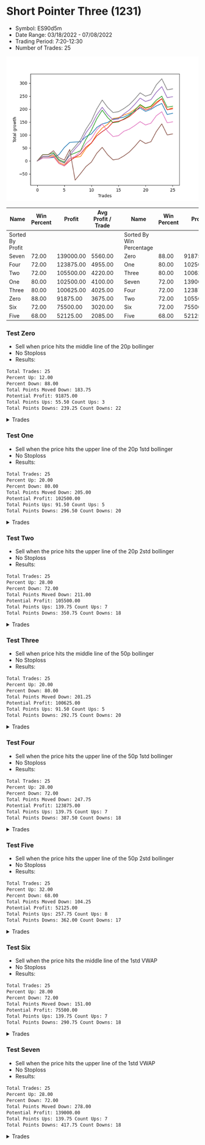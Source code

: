 # Short Pointer Three (1231) 
- Symbol: ES90d5m
- Date Range: 03/18/2022 - 07/08/2022
- Trading Period: 7:20-12:30
- Number of Trades: 25

![Plot](ShortPointerThree(1231)ES90d5m.png)

| Name | Win Percent | Profit | Avg Profit / Trade |     | Name | Win Percent | Profit | Avg Profit / Trade |
| ---- | ----------- | ------ | ------------------ | --- | ---- | ----------- | ------ | ------------------ |
| Sorted By <br> Profit | | | | | Sorted By <br> Win Percentage ||||
| Seven | 72.00 | 139000.00 | 5560.00 |     | Zero | 88.00 | 91875.00 | 3675.00 |
| Four | 72.00 | 123875.00 | 4955.00 |     | One | 80.00 | 102500.00 | 4100.00 |
| Two | 72.00 | 105500.00 | 4220.00 |     | Three | 80.00 | 100625.00 | 4025.00 |
| One | 80.00 | 102500.00 | 4100.00 |     | Seven | 72.00 | 139000.00 | 5560.00 |
| Three | 80.00 | 100625.00 | 4025.00 |     | Four | 72.00 | 123875.00 | 4955.00 |
| Zero | 88.00 | 91875.00 | 3675.00 |     | Two | 72.00 | 105500.00 | 4220.00 |
| Six | 72.00 | 75500.00 | 3020.00 |     | Six | 72.00 | 75500.00 | 3020.00 |
| Five | 68.00 | 52125.00 | 2085.00 |     | Five | 68.00 | 52125.00 | 2085.00 |

### Test Zero
* Sell when price hits the middle line of the 20p bollinger
* No Stoploss
* Results:
```
Total Trades: 25
Percent Up: 12.00
Percent Down: 88.00
Total Points Moved Down: 183.75
Potential Profit: 91875.00
Total Points Ups: 55.50 Count Ups: 3
Total Points Downs: 239.25 Count Downs: 22
```

<details><summary>Trades</summary>

<code>In: 2022-04-06 10:55:00		Out: 2022-04-06 11:00:10		Total Position Time: 05:10		Total Move Down: 11.50		Total to Date: 11.50</code> <br />
<code>In: 2022-04-07 12:20:00		Out: 2022-04-07 12:50:00		Total Position Time: 30:00		Total Move Down: -0.00		Total to Date: 11.50</code> <br />
<code>In: 2022-04-20 10:50:00		Out: 2022-04-20 11:13:35		Total Position Time: 23:35		Total Move Down: 2.25		Total to Date: 13.75</code> <br />
<code>In: 2022-04-25 11:40:00		Out: 2022-04-25 12:07:25		Total Position Time: 27:25		Total Move Down: 10.50		Total to Date: 24.25</code> <br />
<code>In: 2022-04-25 11:55:00		Out: 2022-04-25 12:07:25		Total Position Time: 12:25		Total Move Down: 27.50		Total to Date: 51.75</code> <br />
<code>In: 2022-05-03 08:35:00		Out: 2022-05-03 09:07:05		Total Position Time: 32:05		Total Move Down: 19.75		Total to Date: 71.50</code> <br />
<code>In: 2022-05-04 09:45:00		Out: 2022-05-04 10:50:05		Total Position Time: 65:05		Total Move Down: 1.75		Total to Date: 73.25</code> <br />
<code>In: 2022-05-16 10:45:00		Out: 2022-05-16 11:52:30		Total Position Time: 67:30		Total Move Down: 0.75		Total to Date: 74.00</code> <br />
<code>In: 2022-05-19 08:50:00		Out: 2022-05-19 09:34:10		Total Position Time: 44:10		Total Move Down: 20.00		Total to Date: 94.00</code> <br />
<code>In: 2022-05-19 08:55:00		Out: 2022-05-19 09:34:10		Total Position Time: 39:10		Total Move Down: 10.25		Total to Date: 104.25</code> <br />
<code>In: 2022-05-19 12:05:00		Out: 2022-05-19 12:18:25		Total Position Time: 13:25		Total Move Down: 25.00		Total to Date: 129.25</code> <br />
<code>In: 2022-05-19 12:10:00		Out: 2022-05-19 12:18:25		Total Position Time: 08:25		Total Move Down: 13.75		Total to Date: 143.00</code> <br />
<code>In: 2022-05-24 11:00:00		Out: 2022-05-24 11:48:35		Total Position Time: 48:35		Total Move Down: 5.25		Total to Date: 148.25</code> <br />
<code>In: 2022-05-24 11:15:00		Out: 2022-05-24 11:48:35		Total Position Time: 33:35		Total Move Down: 13.50		Total to Date: 161.75</code> <br />
<code>In: 2022-05-27 12:30:00		Out: 2022-05-27 12:50:00		Total Position Time: 20:00		Total Move Down: 3.25		Total to Date: 165.00</code> <br />
<code>In: 2022-05-31 09:10:00		Out: 2022-05-31 10:16:00		Total Position Time: 66:00		Total Move Down: 4.00		Total to Date: 169.00</code> <br />
<code>In: 2022-06-10 11:25:00		Out: 2022-06-10 11:41:30		Total Position Time: 16:30		Total Move Down: 10.75		Total to Date: 179.75</code> <br />
<code>In: 2022-06-10 12:00:00		Out: 2022-06-10 12:05:20		Total Position Time: 05:20		Total Move Down: 12.75		Total to Date: 192.50</code> <br />
<code>In: 2022-06-10 12:30:00		Out: 2022-06-10 12:42:40		Total Position Time: 12:40		Total Move Down: 11.75		Total to Date: 204.25</code> <br />
<code>In: 2022-06-15 11:55:00		Out: 2022-06-15 12:50:00		Total Position Time: 55:00		Total Move Down: -13.00		Total to Date: 191.25</code> <br />
<code>In: 2022-06-21 12:15:00		Out: 2022-06-21 12:35:35		Total Position Time: 20:35		Total Move Down: 8.00		Total to Date: 199.25</code> <br />
<code>In: 2022-06-22 11:20:00		Out: 2022-06-22 11:41:45		Total Position Time: 21:45		Total Move Down: 13.00		Total to Date: 212.25</code> <br />
<code>In: 2022-06-27 08:30:00		Out: 2022-06-27 09:02:10		Total Position Time: 32:10		Total Move Down: 9.50		Total to Date: 221.75</code> <br />
<code>In: 2022-07-05 10:45:00		Out: 2022-07-05 12:50:00		Total Position Time: 125:00		Total Move Down: -42.50		Total to Date: 179.25</code> <br />
<code>In: 2022-07-07 12:25:00		Out: 2022-07-07 12:38:25		Total Position Time: 13:25		Total Move Down: 4.50		Total to Date: 183.75</code> <br />


</details>

### Test One
* Sell when the price hits the upper line of the 20p 1std bollinger
* No Stoploss
* Results:
```
Total Trades: 25
Percent Up: 20.00
Percent Down: 80.00
Total Points Moved Down: 205.00
Potential Profit: 102500.00
Total Points Ups: 91.50 Count Ups: 5
Total Points Downs: 296.50 Count Downs: 20
```

<details><summary>Trades</summary>

<code>In: 2022-04-06 10:55:00		Out: 2022-04-06 11:09:45		Total Position Time: 14:45		Total Move Down: 16.00		Total to Date: 16.00</code> <br />
<code>In: 2022-04-07 12:20:00		Out: 2022-04-07 12:50:00		Total Position Time: 30:00		Total Move Down: -0.00		Total to Date: 16.00</code> <br />
<code>In: 2022-04-20 10:50:00		Out: 2022-04-20 11:17:15		Total Position Time: 27:15		Total Move Down: 5.25		Total to Date: 21.25</code> <br />
<code>In: 2022-04-25 11:40:00		Out: 2022-04-25 12:50:00		Total Position Time: 70:00		Total Move Down: -26.50		Total to Date: -5.25</code> <br />
<code>In: 2022-04-25 11:55:00		Out: 2022-04-25 12:50:00		Total Position Time: 55:00		Total Move Down: -9.50		Total to Date: -14.75</code> <br />
<code>In: 2022-05-03 08:35:00		Out: 2022-05-03 09:30:10		Total Position Time: 55:10		Total Move Down: 24.25		Total to Date: 9.50</code> <br />
<code>In: 2022-05-04 09:45:00		Out: 2022-05-04 11:07:25		Total Position Time: 82:25		Total Move Down: 4.50		Total to Date: 14.00</code> <br />
<code>In: 2022-05-16 10:45:00		Out: 2022-05-16 12:10:10		Total Position Time: 85:10		Total Move Down: 3.00		Total to Date: 17.00</code> <br />
<code>In: 2022-05-19 08:50:00		Out: 2022-05-19 09:40:30		Total Position Time: 50:30		Total Move Down: 30.75		Total to Date: 47.75</code> <br />
<code>In: 2022-05-19 08:55:00		Out: 2022-05-19 09:40:30		Total Position Time: 45:30		Total Move Down: 21.00		Total to Date: 68.75</code> <br />
<code>In: 2022-05-19 12:05:00		Out: 2022-05-19 12:24:50		Total Position Time: 19:50		Total Move Down: 34.75		Total to Date: 103.50</code> <br />
<code>In: 2022-05-19 12:10:00		Out: 2022-05-19 12:24:50		Total Position Time: 14:50		Total Move Down: 23.50		Total to Date: 127.00</code> <br />
<code>In: 2022-05-24 11:00:00		Out: 2022-05-24 11:55:10		Total Position Time: 55:10		Total Move Down: 14.25		Total to Date: 141.25</code> <br />
<code>In: 2022-05-24 11:15:00		Out: 2022-05-24 11:55:10		Total Position Time: 40:10		Total Move Down: 22.50		Total to Date: 163.75</code> <br />
<code>In: 2022-05-27 12:30:00		Out: 2022-05-27 12:50:00		Total Position Time: 20:00		Total Move Down: 3.25		Total to Date: 167.00</code> <br />
<code>In: 2022-05-31 09:10:00		Out: 2022-05-31 10:23:00		Total Position Time: 73:00		Total Move Down: 10.00		Total to Date: 177.00</code> <br />
<code>In: 2022-06-10 11:25:00		Out: 2022-06-10 12:45:40		Total Position Time: 80:40		Total Move Down: 7.50		Total to Date: 184.50</code> <br />
<code>In: 2022-06-10 12:00:00		Out: 2022-06-10 12:45:40		Total Position Time: 45:40		Total Move Down: 14.00		Total to Date: 198.50</code> <br />
<code>In: 2022-06-10 12:30:00		Out: 2022-06-10 12:45:40		Total Position Time: 15:40		Total Move Down: 16.75		Total to Date: 215.25</code> <br />
<code>In: 2022-06-15 11:55:00		Out: 2022-06-15 12:50:00		Total Position Time: 55:00		Total Move Down: -13.00		Total to Date: 202.25</code> <br />
<code>In: 2022-06-21 12:15:00		Out: 2022-06-21 12:50:00		Total Position Time: 35:00		Total Move Down: 7.00		Total to Date: 209.25</code> <br />
<code>In: 2022-06-22 11:20:00		Out: 2022-06-22 11:50:05		Total Position Time: 30:05		Total Move Down: 18.00		Total to Date: 227.25</code> <br />
<code>In: 2022-06-27 08:30:00		Out: 2022-06-27 09:15:50		Total Position Time: 45:50		Total Move Down: 12.75		Total to Date: 240.00</code> <br />
<code>In: 2022-07-05 10:45:00		Out: 2022-07-05 12:50:00		Total Position Time: 125:00		Total Move Down: -42.50		Total to Date: 197.50</code> <br />
<code>In: 2022-07-07 12:25:00		Out: 2022-07-07 12:46:45		Total Position Time: 21:45		Total Move Down: 7.50		Total to Date: 205.00</code> <br />


</details>

### Test Two
* Sell when the price hits the upper line of the 20p 2std bollinger
* No Stoploss
* Results:
```
Total Trades: 25
Percent Up: 28.00
Percent Down: 72.00
Total Points Moved Down: 211.00
Potential Profit: 105500.00
Total Points Ups: 139.75 Count Ups: 7
Total Points Downs: 350.75 Count Downs: 18
```

<details><summary>Trades</summary>

<code>In: 2022-04-06 10:55:00		Out: 2022-04-06 11:15:15		Total Position Time: 20:15		Total Move Down: 24.50		Total to Date: 24.50</code> <br />
<code>In: 2022-04-07 12:20:00		Out: 2022-04-07 12:50:00		Total Position Time: 30:00		Total Move Down: -0.00		Total to Date: 24.50</code> <br />
<code>In: 2022-04-20 10:50:00		Out: 2022-04-20 11:18:30		Total Position Time: 28:30		Total Move Down: 7.50		Total to Date: 32.00</code> <br />
<code>In: 2022-04-25 11:40:00		Out: 2022-04-25 12:50:00		Total Position Time: 70:00		Total Move Down: -26.50		Total to Date: 5.50</code> <br />
<code>In: 2022-04-25 11:55:00		Out: 2022-04-25 12:50:00		Total Position Time: 55:00		Total Move Down: -9.50		Total to Date: -4.00</code> <br />
<code>In: 2022-05-03 08:35:00		Out: 2022-05-03 09:56:15		Total Position Time: 81:15		Total Move Down: 26.50		Total to Date: 22.50</code> <br />
<code>In: 2022-05-04 09:45:00		Out: 2022-05-04 11:07:40		Total Position Time: 82:40		Total Move Down: 8.25		Total to Date: 30.75</code> <br />
<code>In: 2022-05-16 10:45:00		Out: 2022-05-16 12:13:35		Total Position Time: 88:35		Total Move Down: 9.00		Total to Date: 39.75</code> <br />
<code>In: 2022-05-19 08:50:00		Out: 2022-05-19 10:13:35		Total Position Time: 83:35		Total Move Down: 44.00		Total to Date: 83.75</code> <br />
<code>In: 2022-05-19 08:55:00		Out: 2022-05-19 10:13:35		Total Position Time: 78:35		Total Move Down: 34.25		Total to Date: 118.00</code> <br />
<code>In: 2022-05-19 12:05:00		Out: 2022-05-19 12:36:30		Total Position Time: 31:30		Total Move Down: 44.50		Total to Date: 162.50</code> <br />
<code>In: 2022-05-19 12:10:00		Out: 2022-05-19 12:36:30		Total Position Time: 26:30		Total Move Down: 33.25		Total to Date: 195.75</code> <br />
<code>In: 2022-05-24 11:00:00		Out: 2022-05-24 12:50:00		Total Position Time: 110:00		Total Move Down: -28.25		Total to Date: 167.50</code> <br />
<code>In: 2022-05-24 11:15:00		Out: 2022-05-24 12:50:00		Total Position Time: 95:00		Total Move Down: -20.00		Total to Date: 147.50</code> <br />
<code>In: 2022-05-27 12:30:00		Out: 2022-05-27 12:50:00		Total Position Time: 20:00		Total Move Down: 3.25		Total to Date: 150.75</code> <br />
<code>In: 2022-05-31 09:10:00		Out: 2022-05-31 11:46:00		Total Position Time: 156:00		Total Move Down: 11.25		Total to Date: 162.00</code> <br />
<code>In: 2022-06-10 11:25:00		Out: 2022-06-10 12:46:55		Total Position Time: 81:55		Total Move Down: 13.25		Total to Date: 175.25</code> <br />
<code>In: 2022-06-10 12:00:00		Out: 2022-06-10 12:46:55		Total Position Time: 46:55		Total Move Down: 19.75		Total to Date: 195.00</code> <br />
<code>In: 2022-06-10 12:30:00		Out: 2022-06-10 12:46:55		Total Position Time: 16:55		Total Move Down: 22.50		Total to Date: 217.50</code> <br />
<code>In: 2022-06-15 11:55:00		Out: 2022-06-15 12:50:00		Total Position Time: 55:00		Total Move Down: -13.00		Total to Date: 204.50</code> <br />
<code>In: 2022-06-21 12:15:00		Out: 2022-06-21 12:50:00		Total Position Time: 35:00		Total Move Down: 7.00		Total to Date: 211.50</code> <br />
<code>In: 2022-06-22 11:20:00		Out: 2022-06-22 12:26:35		Total Position Time: 66:35		Total Move Down: 23.00		Total to Date: 234.50</code> <br />
<code>In: 2022-06-27 08:30:00		Out: 2022-06-27 09:25:30		Total Position Time: 55:30		Total Move Down: 15.25		Total to Date: 249.75</code> <br />
<code>In: 2022-07-05 10:45:00		Out: 2022-07-05 12:50:00		Total Position Time: 125:00		Total Move Down: -42.50		Total to Date: 207.25</code> <br />
<code>In: 2022-07-07 12:25:00		Out: 2022-07-07 12:50:00		Total Position Time: 25:00		Total Move Down: 3.75		Total to Date: 211.00</code> <br />


</details>

### Test Three
* Sell when price hits the middle line of the 50p bollinger
* No Stoploss
* Results:
```
Total Trades: 25
Percent Up: 20.00
Percent Down: 80.00
Total Points Moved Down: 201.25
Potential Profit: 100625.00
Total Points Ups: 91.50 Count Ups: 5
Total Points Downs: 292.75 Count Downs: 20
```

<details><summary>Trades</summary>

<code>In: 2022-04-06 10:55:00		Out: 2022-04-06 11:08:35		Total Position Time: 13:35		Total Move Down: 11.50		Total to Date: 11.50</code> <br />
<code>In: 2022-04-07 12:20:00		Out: 2022-04-07 12:50:00		Total Position Time: 30:00		Total Move Down: -0.00		Total to Date: 11.50</code> <br />
<code>In: 2022-04-20 10:50:00		Out: 2022-04-20 11:17:40		Total Position Time: 27:40		Total Move Down: 5.50		Total to Date: 17.00</code> <br />
<code>In: 2022-04-25 11:40:00		Out: 2022-04-25 12:50:00		Total Position Time: 70:00		Total Move Down: -26.50		Total to Date: -9.50</code> <br />
<code>In: 2022-04-25 11:55:00		Out: 2022-04-25 12:50:00		Total Position Time: 55:00		Total Move Down: -9.50		Total to Date: -19.00</code> <br />
<code>In: 2022-05-03 08:35:00		Out: 2022-05-03 11:02:35		Total Position Time: 147:35		Total Move Down: 19.50		Total to Date: 0.50</code> <br />
<code>In: 2022-05-04 09:45:00		Out: 2022-05-04 11:20:50		Total Position Time: 95:50		Total Move Down: 14.00		Total to Date: 14.50</code> <br />
<code>In: 2022-05-16 10:45:00		Out: 2022-05-16 12:17:45		Total Position Time: 92:45		Total Move Down: 13.00		Total to Date: 27.50</code> <br />
<code>In: 2022-05-19 08:50:00		Out: 2022-05-19 09:37:05		Total Position Time: 47:05		Total Move Down: 25.75		Total to Date: 53.25</code> <br />
<code>In: 2022-05-19 08:55:00		Out: 2022-05-19 09:37:05		Total Position Time: 42:05		Total Move Down: 16.00		Total to Date: 69.25</code> <br />
<code>In: 2022-05-19 12:05:00		Out: 2022-05-19 12:21:15		Total Position Time: 16:15		Total Move Down: 27.50		Total to Date: 96.75</code> <br />
<code>In: 2022-05-19 12:10:00		Out: 2022-05-19 12:21:15		Total Position Time: 11:15		Total Move Down: 16.25		Total to Date: 113.00</code> <br />
<code>In: 2022-05-24 11:00:00		Out: 2022-05-24 11:55:10		Total Position Time: 55:10		Total Move Down: 14.25		Total to Date: 127.25</code> <br />
<code>In: 2022-05-24 11:15:00		Out: 2022-05-24 11:55:10		Total Position Time: 40:10		Total Move Down: 22.50		Total to Date: 149.75</code> <br />
<code>In: 2022-05-27 12:30:00		Out: 2022-05-27 12:50:00		Total Position Time: 20:00		Total Move Down: 3.25		Total to Date: 153.00</code> <br />
<code>In: 2022-05-31 09:10:00		Out: 2022-05-31 11:45:05		Total Position Time: 155:05		Total Move Down: 7.00		Total to Date: 160.00</code> <br />
<code>In: 2022-06-10 11:25:00		Out: 2022-06-10 12:46:10		Total Position Time: 81:10		Total Move Down: 11.25		Total to Date: 171.25</code> <br />
<code>In: 2022-06-10 12:00:00		Out: 2022-06-10 12:46:10		Total Position Time: 46:10		Total Move Down: 17.75		Total to Date: 189.00</code> <br />
<code>In: 2022-06-10 12:30:00		Out: 2022-06-10 12:46:10		Total Position Time: 16:10		Total Move Down: 20.50		Total to Date: 209.50</code> <br />
<code>In: 2022-06-15 11:55:00		Out: 2022-06-15 12:50:00		Total Position Time: 55:00		Total Move Down: -13.00		Total to Date: 196.50</code> <br />
<code>In: 2022-06-21 12:15:00		Out: 2022-06-21 12:50:00		Total Position Time: 35:00		Total Move Down: 7.00		Total to Date: 203.50</code> <br />
<code>In: 2022-06-22 11:20:00		Out: 2022-06-22 11:51:10		Total Position Time: 31:10		Total Move Down: 19.00		Total to Date: 222.50</code> <br />
<code>In: 2022-06-27 08:30:00		Out: 2022-06-27 09:25:50		Total Position Time: 55:50		Total Move Down: 17.50		Total to Date: 240.00</code> <br />
<code>In: 2022-07-05 10:45:00		Out: 2022-07-05 12:50:00		Total Position Time: 125:00		Total Move Down: -42.50		Total to Date: 197.50</code> <br />
<code>In: 2022-07-07 12:25:00		Out: 2022-07-07 12:50:00		Total Position Time: 25:00		Total Move Down: 3.75		Total to Date: 201.25</code> <br />


</details>

### Test Four
* Sell when the price hits the upper line of the 50p 1std bollinger
* No Stoploss
* Results:
```
Total Trades: 25
Percent Up: 28.00
Percent Down: 72.00
Total Points Moved Down: 247.75
Potential Profit: 123875.00
Total Points Ups: 139.75 Count Ups: 7
Total Points Downs: 387.50 Count Downs: 18
```

<details><summary>Trades</summary>

<code>In: 2022-04-06 10:55:00		Out: 2022-04-06 11:11:20		Total Position Time: 16:20		Total Move Down: 17.50		Total to Date: 17.50</code> <br />
<code>In: 2022-04-07 12:20:00		Out: 2022-04-07 12:50:00		Total Position Time: 30:00		Total Move Down: -0.00		Total to Date: 17.50</code> <br />
<code>In: 2022-04-20 10:50:00		Out: 2022-04-20 11:25:50		Total Position Time: 35:50		Total Move Down: 10.00		Total to Date: 27.50</code> <br />
<code>In: 2022-04-25 11:40:00		Out: 2022-04-25 12:50:00		Total Position Time: 70:00		Total Move Down: -26.50		Total to Date: 1.00</code> <br />
<code>In: 2022-04-25 11:55:00		Out: 2022-04-25 12:50:00		Total Position Time: 55:00		Total Move Down: -9.50		Total to Date: -8.50</code> <br />
<code>In: 2022-05-03 08:35:00		Out: 2022-05-03 11:14:25		Total Position Time: 159:25		Total Move Down: 30.25		Total to Date: 21.75</code> <br />
<code>In: 2022-05-04 09:45:00		Out: 2022-05-04 11:34:10		Total Position Time: 109:10		Total Move Down: 25.50		Total to Date: 47.25</code> <br />
<code>In: 2022-05-16 10:45:00		Out: 2022-05-16 12:35:20		Total Position Time: 110:20		Total Move Down: 22.75		Total to Date: 70.00</code> <br />
<code>In: 2022-05-19 08:50:00		Out: 2022-05-19 09:45:45		Total Position Time: 55:45		Total Move Down: 38.50		Total to Date: 108.50</code> <br />
<code>In: 2022-05-19 08:55:00		Out: 2022-05-19 09:45:45		Total Position Time: 50:45		Total Move Down: 28.75		Total to Date: 137.25</code> <br />
<code>In: 2022-05-19 12:05:00		Out: 2022-05-19 12:30:05		Total Position Time: 25:05		Total Move Down: 40.50		Total to Date: 177.75</code> <br />
<code>In: 2022-05-19 12:10:00		Out: 2022-05-19 12:30:05		Total Position Time: 20:05		Total Move Down: 29.25		Total to Date: 207.00</code> <br />
<code>In: 2022-05-24 11:00:00		Out: 2022-05-24 12:50:00		Total Position Time: 110:00		Total Move Down: -28.25		Total to Date: 178.75</code> <br />
<code>In: 2022-05-24 11:15:00		Out: 2022-05-24 12:50:00		Total Position Time: 95:00		Total Move Down: -20.00		Total to Date: 158.75</code> <br />
<code>In: 2022-05-27 12:30:00		Out: 2022-05-27 12:50:00		Total Position Time: 20:00		Total Move Down: 3.25		Total to Date: 162.00</code> <br />
<code>In: 2022-05-31 09:10:00		Out: 2022-05-31 11:54:40		Total Position Time: 164:40		Total Move Down: 19.50		Total to Date: 181.50</code> <br />
<code>In: 2022-06-10 11:25:00		Out: 2022-06-10 12:50:00		Total Position Time: 85:00		Total Move Down: 15.00		Total to Date: 196.50</code> <br />
<code>In: 2022-06-10 12:00:00		Out: 2022-06-10 12:50:00		Total Position Time: 50:00		Total Move Down: 21.50		Total to Date: 218.00</code> <br />
<code>In: 2022-06-10 12:30:00		Out: 2022-06-10 12:50:00		Total Position Time: 20:00		Total Move Down: 24.25		Total to Date: 242.25</code> <br />
<code>In: 2022-06-15 11:55:00		Out: 2022-06-15 12:50:00		Total Position Time: 55:00		Total Move Down: -13.00		Total to Date: 229.25</code> <br />
<code>In: 2022-06-21 12:15:00		Out: 2022-06-21 12:50:00		Total Position Time: 35:00		Total Move Down: 7.00		Total to Date: 236.25</code> <br />
<code>In: 2022-06-22 11:20:00		Out: 2022-06-22 12:28:35		Total Position Time: 68:35		Total Move Down: 28.75		Total to Date: 265.00</code> <br />
<code>In: 2022-06-27 08:30:00		Out: 2022-06-27 10:38:05		Total Position Time: 128:05		Total Move Down: 21.50		Total to Date: 286.50</code> <br />
<code>In: 2022-07-05 10:45:00		Out: 2022-07-05 12:50:00		Total Position Time: 125:00		Total Move Down: -42.50		Total to Date: 244.00</code> <br />
<code>In: 2022-07-07 12:25:00		Out: 2022-07-07 12:50:00		Total Position Time: 25:00		Total Move Down: 3.75		Total to Date: 247.75</code> <br />


</details>

### Test Five
* Sell when the price hits the upper line of the 50p 2std bollinger
* No Stoploss
* Results:
```
Total Trades: 25
Percent Up: 32.00
Percent Down: 68.00
Total Points Moved Down: 104.25
Potential Profit: 52125.00
Total Points Ups: 257.75 Count Ups: 8
Total Points Downs: 362.00 Count Downs: 17
```

<details><summary>Trades</summary>

<code>In: 2022-04-06 10:55:00		Out: 2022-04-06 11:15:05		Total Position Time: 20:05		Total Move Down: 23.75		Total to Date: 23.75</code> <br />
<code>In: 2022-04-07 12:20:00		Out: 2022-04-07 12:50:00		Total Position Time: 30:00		Total Move Down: -0.00		Total to Date: 23.75</code> <br />
<code>In: 2022-04-20 10:50:00		Out: 2022-04-20 11:35:45		Total Position Time: 45:45		Total Move Down: 15.75		Total to Date: 39.50</code> <br />
<code>In: 2022-04-25 11:40:00		Out: 2022-04-25 12:50:00		Total Position Time: 70:00		Total Move Down: -26.50		Total to Date: 13.00</code> <br />
<code>In: 2022-04-25 11:55:00		Out: 2022-04-25 12:50:00		Total Position Time: 55:00		Total Move Down: -9.50		Total to Date: 3.50</code> <br />
<code>In: 2022-05-03 08:35:00		Out: 2022-05-03 11:40:20		Total Position Time: 185:20		Total Move Down: 40.75		Total to Date: 44.25</code> <br />
<code>In: 2022-05-04 09:45:00		Out: 2022-05-04 12:50:00		Total Position Time: 185:00		Total Move Down: -118.00		Total to Date: -73.75</code> <br />
<code>In: 2022-05-16 10:45:00		Out: 2022-05-16 12:50:00		Total Position Time: 125:00		Total Move Down: 25.25		Total to Date: -48.50</code> <br />
<code>In: 2022-05-19 08:50:00		Out: 2022-05-19 12:50:00		Total Position Time: 240:00		Total Move Down: 27.00		Total to Date: -21.50</code> <br />
<code>In: 2022-05-19 08:55:00		Out: 2022-05-19 12:50:00		Total Position Time: 235:00		Total Move Down: 17.25		Total to Date: -4.25</code> <br />
<code>In: 2022-05-19 12:05:00		Out: 2022-05-19 12:50:00		Total Position Time: 45:00		Total Move Down: 34.00		Total to Date: 29.75</code> <br />
<code>In: 2022-05-19 12:10:00		Out: 2022-05-19 12:50:00		Total Position Time: 40:00		Total Move Down: 22.75		Total to Date: 52.50</code> <br />
<code>In: 2022-05-24 11:00:00		Out: 2022-05-24 12:50:00		Total Position Time: 110:00		Total Move Down: -28.25		Total to Date: 24.25</code> <br />
<code>In: 2022-05-24 11:15:00		Out: 2022-05-24 12:50:00		Total Position Time: 95:00		Total Move Down: -20.00		Total to Date: 4.25</code> <br />
<code>In: 2022-05-27 12:30:00		Out: 2022-05-27 12:50:00		Total Position Time: 20:00		Total Move Down: 3.25		Total to Date: 7.50</code> <br />
<code>In: 2022-05-31 09:10:00		Out: 2022-05-31 12:50:00		Total Position Time: 220:00		Total Move Down: 12.00		Total to Date: 19.50</code> <br />
<code>In: 2022-06-10 11:25:00		Out: 2022-06-10 12:50:00		Total Position Time: 85:00		Total Move Down: 15.00		Total to Date: 34.50</code> <br />
<code>In: 2022-06-10 12:00:00		Out: 2022-06-10 12:50:00		Total Position Time: 50:00		Total Move Down: 21.50		Total to Date: 56.00</code> <br />
<code>In: 2022-06-10 12:30:00		Out: 2022-06-10 12:50:00		Total Position Time: 20:00		Total Move Down: 24.25		Total to Date: 80.25</code> <br />
<code>In: 2022-06-15 11:55:00		Out: 2022-06-15 12:50:00		Total Position Time: 55:00		Total Move Down: -13.00		Total to Date: 67.25</code> <br />
<code>In: 2022-06-21 12:15:00		Out: 2022-06-21 12:50:00		Total Position Time: 35:00		Total Move Down: 7.00		Total to Date: 74.25</code> <br />
<code>In: 2022-06-22 11:20:00		Out: 2022-06-22 12:48:00		Total Position Time: 88:00		Total Move Down: 39.50		Total to Date: 113.75</code> <br />
<code>In: 2022-06-27 08:30:00		Out: 2022-06-27 11:01:10		Total Position Time: 151:10		Total Move Down: 29.25		Total to Date: 143.00</code> <br />
<code>In: 2022-07-05 10:45:00		Out: 2022-07-05 12:50:00		Total Position Time: 125:00		Total Move Down: -42.50		Total to Date: 100.50</code> <br />
<code>In: 2022-07-07 12:25:00		Out: 2022-07-07 12:50:00		Total Position Time: 25:00		Total Move Down: 3.75		Total to Date: 104.25</code> <br />


</details>

### Test Six
* Sell when the price hits the middle line of the 1std VWAP
* No Stoploss
* Results:
```
Total Trades: 25
Percent Up: 28.00
Percent Down: 72.00
Total Points Moved Down: 151.00
Potential Profit: 75500.00
Total Points Ups: 139.75 Count Ups: 7
Total Points Downs: 290.75 Count Downs: 18
```

<details><summary>Trades</summary>

<code>In: 2022-04-06 10:55:00		Out: 2022-04-06 11:00:10		Total Position Time: 05:10		Total Move Down: 11.50		Total to Date: 11.50</code> <br />
<code>In: 2022-04-07 12:20:00		Out: 2022-04-07 12:50:00		Total Position Time: 30:00		Total Move Down: -0.00		Total to Date: 11.50</code> <br />
<code>In: 2022-04-20 10:50:00		Out: 2022-04-20 11:18:20		Total Position Time: 28:20		Total Move Down: 6.25		Total to Date: 17.75</code> <br />
<code>In: 2022-04-25 11:40:00		Out: 2022-04-25 12:50:00		Total Position Time: 70:00		Total Move Down: -26.50		Total to Date: -8.75</code> <br />
<code>In: 2022-04-25 11:55:00		Out: 2022-04-25 12:50:00		Total Position Time: 55:00		Total Move Down: -9.50		Total to Date: -18.25</code> <br />
<code>In: 2022-05-03 08:35:00		Out: 2022-05-03 11:12:00		Total Position Time: 157:00		Total Move Down: 26.50		Total to Date: 8.25</code> <br />
<code>In: 2022-05-04 09:45:00		Out: 2022-05-04 11:20:20		Total Position Time: 95:20		Total Move Down: 9.75		Total to Date: 18.00</code> <br />
<code>In: 2022-05-16 10:45:00		Out: 2022-05-16 12:34:05		Total Position Time: 109:05		Total Move Down: 19.50		Total to Date: 37.50</code> <br />
<code>In: 2022-05-19 08:50:00		Out: 2022-05-19 09:39:15		Total Position Time: 49:15		Total Move Down: 29.00		Total to Date: 66.50</code> <br />
<code>In: 2022-05-19 08:55:00		Out: 2022-05-19 09:39:15		Total Position Time: 44:15		Total Move Down: 19.25		Total to Date: 85.75</code> <br />
<code>In: 2022-05-19 12:05:00		Out: 2022-05-19 12:24:45		Total Position Time: 19:45		Total Move Down: 34.00		Total to Date: 119.75</code> <br />
<code>In: 2022-05-19 12:10:00		Out: 2022-05-19 12:24:45		Total Position Time: 14:45		Total Move Down: 22.75		Total to Date: 142.50</code> <br />
<code>In: 2022-05-24 11:00:00		Out: 2022-05-24 12:50:00		Total Position Time: 110:00		Total Move Down: -28.25		Total to Date: 114.25</code> <br />
<code>In: 2022-05-24 11:15:00		Out: 2022-05-24 12:50:00		Total Position Time: 95:00		Total Move Down: -20.00		Total to Date: 94.25</code> <br />
<code>In: 2022-05-27 12:30:00		Out: 2022-05-27 12:50:00		Total Position Time: 20:00		Total Move Down: 3.25		Total to Date: 97.50</code> <br />
<code>In: 2022-05-31 09:10:00		Out: 2022-05-31 11:48:35		Total Position Time: 158:35		Total Move Down: 17.00		Total to Date: 114.50</code> <br />
<code>In: 2022-06-10 11:25:00		Out: 2022-06-10 11:40:10		Total Position Time: 15:10		Total Move Down: 8.25		Total to Date: 122.75</code> <br />
<code>In: 2022-06-10 12:00:00		Out: 2022-06-10 12:05:35		Total Position Time: 05:35		Total Move Down: 13.50		Total to Date: 136.25</code> <br />
<code>In: 2022-06-10 12:30:00		Out: 2022-06-10 12:44:05		Total Position Time: 14:05		Total Move Down: 15.50		Total to Date: 151.75</code> <br />
<code>In: 2022-06-15 11:55:00		Out: 2022-06-15 12:50:00		Total Position Time: 55:00		Total Move Down: -13.00		Total to Date: 138.75</code> <br />
<code>In: 2022-06-21 12:15:00		Out: 2022-06-21 12:50:00		Total Position Time: 35:00		Total Move Down: 7.00		Total to Date: 145.75</code> <br />
<code>In: 2022-06-22 11:20:00		Out: 2022-06-22 12:28:35		Total Position Time: 68:35		Total Move Down: 28.75		Total to Date: 174.50</code> <br />
<code>In: 2022-06-27 08:30:00		Out: 2022-06-27 09:25:30		Total Position Time: 55:30		Total Move Down: 15.25		Total to Date: 189.75</code> <br />
<code>In: 2022-07-05 10:45:00		Out: 2022-07-05 12:50:00		Total Position Time: 125:00		Total Move Down: -42.50		Total to Date: 147.25</code> <br />
<code>In: 2022-07-07 12:25:00		Out: 2022-07-07 12:50:00		Total Position Time: 25:00		Total Move Down: 3.75		Total to Date: 151.00</code> <br />


</details>

### Test Seven
* Sell when the price hits the upper line of the 1std VWAP
* No Stoploss
* Results:
```
Total Trades: 25
Percent Up: 28.00
Percent Down: 72.00
Total Points Moved Down: 278.00
Potential Profit: 139000.00
Total Points Ups: 139.75 Count Ups: 7
Total Points Downs: 417.75 Count Downs: 18
```

<details><summary>Trades</summary>

<code>In: 2022-04-06 10:55:00		Out: 2022-04-06 11:09:40		Total Position Time: 14:40		Total Move Down: 15.75		Total to Date: 15.75</code> <br />
<code>In: 2022-04-07 12:20:00		Out: 2022-04-07 12:50:00		Total Position Time: 30:00		Total Move Down: -0.00		Total to Date: 15.75</code> <br />
<code>In: 2022-04-20 10:50:00		Out: 2022-04-20 11:30:15		Total Position Time: 40:15		Total Move Down: 12.50		Total to Date: 28.25</code> <br />
<code>In: 2022-04-25 11:40:00		Out: 2022-04-25 12:50:00		Total Position Time: 70:00		Total Move Down: -26.50		Total to Date: 1.75</code> <br />
<code>In: 2022-04-25 11:55:00		Out: 2022-04-25 12:50:00		Total Position Time: 55:00		Total Move Down: -9.50		Total to Date: -7.75</code> <br />
<code>In: 2022-05-03 08:35:00		Out: 2022-05-03 11:40:10		Total Position Time: 185:10		Total Move Down: 39.25		Total to Date: 31.50</code> <br />
<code>In: 2022-05-04 09:45:00		Out: 2022-05-04 11:34:05		Total Position Time: 109:05		Total Move Down: 24.75		Total to Date: 56.25</code> <br />
<code>In: 2022-05-16 10:45:00		Out: 2022-05-16 12:50:00		Total Position Time: 125:00		Total Move Down: 25.25		Total to Date: 81.50</code> <br />
<code>In: 2022-05-19 08:50:00		Out: 2022-05-19 09:47:35		Total Position Time: 57:35		Total Move Down: 41.25		Total to Date: 122.75</code> <br />
<code>In: 2022-05-19 08:55:00		Out: 2022-05-19 09:47:35		Total Position Time: 52:35		Total Move Down: 31.50		Total to Date: 154.25</code> <br />
<code>In: 2022-05-19 12:05:00		Out: 2022-05-19 12:42:25		Total Position Time: 37:25		Total Move Down: 46.00		Total to Date: 200.25</code> <br />
<code>In: 2022-05-19 12:10:00		Out: 2022-05-19 12:42:25		Total Position Time: 32:25		Total Move Down: 34.75		Total to Date: 235.00</code> <br />
<code>In: 2022-05-24 11:00:00		Out: 2022-05-24 12:50:00		Total Position Time: 110:00		Total Move Down: -28.25		Total to Date: 206.75</code> <br />
<code>In: 2022-05-24 11:15:00		Out: 2022-05-24 12:50:00		Total Position Time: 95:00		Total Move Down: -20.00		Total to Date: 186.75</code> <br />
<code>In: 2022-05-27 12:30:00		Out: 2022-05-27 12:50:00		Total Position Time: 20:00		Total Move Down: 3.25		Total to Date: 190.00</code> <br />
<code>In: 2022-05-31 09:10:00		Out: 2022-05-31 12:50:00		Total Position Time: 220:00		Total Move Down: 12.00		Total to Date: 202.00</code> <br />
<code>In: 2022-06-10 11:25:00		Out: 2022-06-10 12:50:00		Total Position Time: 85:00		Total Move Down: 15.00		Total to Date: 217.00</code> <br />
<code>In: 2022-06-10 12:00:00		Out: 2022-06-10 12:50:00		Total Position Time: 50:00		Total Move Down: 21.50		Total to Date: 238.50</code> <br />
<code>In: 2022-06-10 12:30:00		Out: 2022-06-10 12:50:00		Total Position Time: 20:00		Total Move Down: 24.25		Total to Date: 262.75</code> <br />
<code>In: 2022-06-15 11:55:00		Out: 2022-06-15 12:50:00		Total Position Time: 55:00		Total Move Down: -13.00		Total to Date: 249.75</code> <br />
<code>In: 2022-06-21 12:15:00		Out: 2022-06-21 12:50:00		Total Position Time: 35:00		Total Move Down: 7.00		Total to Date: 256.75</code> <br />
<code>In: 2022-06-22 11:20:00		Out: 2022-06-22 12:50:00		Total Position Time: 90:00		Total Move Down: 37.00		Total to Date: 293.75</code> <br />
<code>In: 2022-06-27 08:30:00		Out: 2022-06-27 09:34:15		Total Position Time: 64:15		Total Move Down: 23.00		Total to Date: 316.75</code> <br />
<code>In: 2022-07-05 10:45:00		Out: 2022-07-05 12:50:00		Total Position Time: 125:00		Total Move Down: -42.50		Total to Date: 274.25</code> <br />
<code>In: 2022-07-07 12:25:00		Out: 2022-07-07 12:50:00		Total Position Time: 25:00		Total Move Down: 3.75		Total to Date: 278.00</code> <br />


</details>
